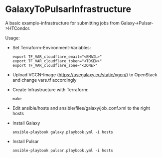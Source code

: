 # GalaxyToPulsarInfrastructure
A basic example-infrastructure for submitting jobs from Galaxy->Pulsar->HTCondor.

Usage:
- Set Terraform-Environment-Variables:

      export TF_VAR_cloudflare_email="<EMAIL>"
      export TF_VAR_cloudflare_token="<TOKEN>"
      export TF_VAR_cloudflare_zone="<ZONE>"

- Upload VGCN-Image (https://usegalaxy.eu/static/vgcn/) to OpenStack and change vars.tf accordingly

- Create Infrastructure with Terraform:

      make

- Edit ansible/hosts and ansible/files/galaxy/job_conf.xml to the right hosts

- Install Galaxy

      ansible-playbook galaxy.playbook.yml -i hosts

- Install Pulsar

      ansible-playbook pulsar.playbook.yml -i hosts
